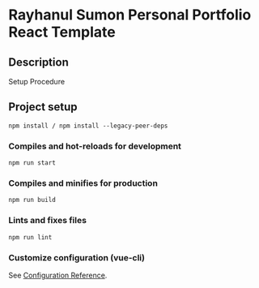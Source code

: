 # Rayhanul Sumon Personal Portfolio React Template

## Description

Setup Procedure 
 
## Project setup

```
npm install / npm install --legacy-peer-deps 
``` 

### Compiles and hot-reloads for development

```
npm run start   
```  

### Compiles and minifies for production

``` 
npm run build  
```  
 
### Lints and fixes files 

```
npm run lint
```

### Customize configuration (vue-cli)

See [Configuration Reference](https://cli.vuejs.org/config/).
